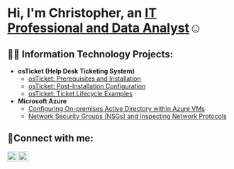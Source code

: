 <h1>Hi, I'm Christopher, an <a href="https://www.linkedin.com/in/christopher-dunwoody-5632b0176/">IT Professional and Data Analyst</a>☺</h1>

<h2>👨‍💻 Information Technology Projects:</h2>

- <b>osTicket (Help Desk Ticketing System)</b>
  - [osTicket: Prerequisites and Installation](https://github.com/MisterDunwoody/osTicket-Pre-Req)
  - [osTicket: Post-Installation Configuration](https://github.com/MisterDunwoody/osTicket)
  - [osTicket: Ticket Lifecycle Examples](https://github.com/MisterDunwoody/osTicket-Ticket-Lifestyle)
- <b>Microsoft Azure</b>
  - [Configuring On-premises Active Directory within Azure VMs](https://github.com/MisterDunwoody/Configure-AD-VM)
  - [Network Security Groups (NSGs) and Inspecting Network Protocols](https://github.com/MisterDunwoody/AzureVM-NW-Protocols)
<h2>🤳Connect with me:</h2>

[<img align="left" alt="Josh | LinkedIn" width="22px" src="https://cdn.jsdelivr.net/npm/simple-icons@v3/icons/linkedin.svg" />][linkedin]
[<img align="left" alt="Josh | Instagram" width="22px" src="https://cdn.jsdelivr.net/npm/simple-icons@v3/icons/instagram.svg" />][instagram]


[instagram]: https://www.instagram.com/misterdunwoody
[linkedin]: https://www.linkedin.com/in/christopher-dunwoody-5632b0176
